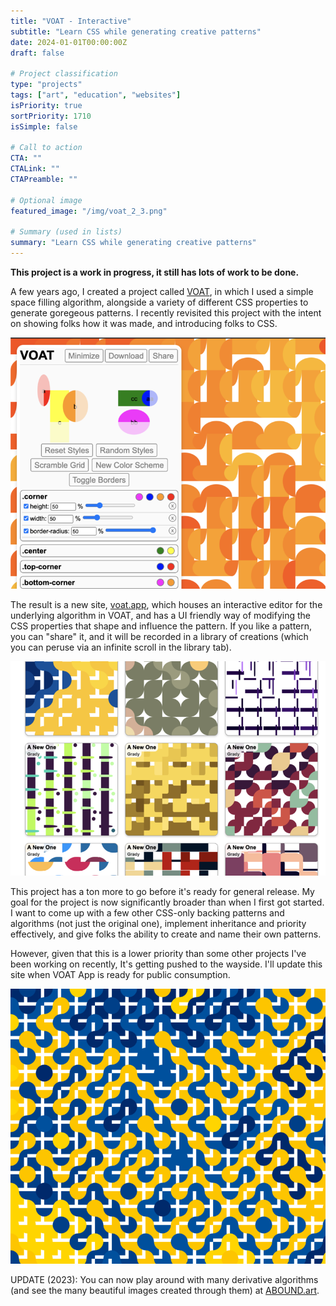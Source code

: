 ```yaml
---
title: "VOAT - Interactive"
subtitle: "Learn CSS while generating creative patterns"
date: 2024-01-01T00:00:00Z
draft: false

# Project classification
type: "projects"
tags: ["art", "education", "websites"]
isPriority: true
sortPriority: 1710
isSimple: false

# Call to action
CTA: ""
CTALink: ""
CTAPreamble: ""

# Optional image
featured_image: "/img/voat_2_3.png"

# Summary (used in lists)
summary: "Learn CSS while generating creative patterns"
---
```


**This project is a work in progress, it still has lots of work to be done.**

A few years ago, I created a project called [VOAT](../voat), in which I used a simple space filling algorithm, alongside a variety of different CSS properties to generate goregeous patterns. I recently revisited this project with the intent on showing folks how it was made, and introducing folks to CSS.

![The interactive voat editor](/img/voat_2_1.png)

The result is a new site, [voat.app](https://voat.app), which houses an interactive editor for the underlying algorithm in VOAT, and has a UI friendly way of modifying the CSS properties that shape and influence the pattern. If you like a pattern, you can "share" it, and it will be recorded in a 
library of creations (which you can peruse via an infinite scroll in the library tab). 

![A collection of patterns in the voat libarary](/img/voat_2_2.png)

This project has a ton more to go before it's ready for general release. My goal for the project is now significantly broader than when I first got started. I want to come up with a few other CSS-only
backing patterns and algorithms (not just the original one), implement inheritance and priority effectively, and give folks the ability to create and name their own patterns.

However, given that this is a lower priority than some other projects I've been working on recently, It's getting pushed to the wayside. I'll update this site when VOAT App is ready for public consumption.

![One of my favorites - is it a grid or a funky groove? Oh it's both my friend, it's both.](/img/voat_2_3.png)

UPDATE (2023): You can now play around with many derivative algorithms (and see the many beautiful images created through them) at [ABOUND.art](https://abound.art).
